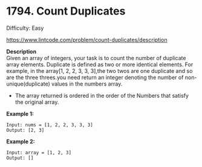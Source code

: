 # 1794. Count Duplicates

Difficulty: Easy

https://www.lintcode.com/problem/count-duplicates/description

**Description**  
Given an array of integers, your task is to count the number of duplicate array elements. Duplicate is defined as two or more identical elements. For example, in the array[1, 2, 2, 3, 3, 3],the two twos are one duplicate and so are the three threes.you need return an integer denoting the number of non-unique(duplicate) values in the numbers array.

* The array returned is ordered in the order of the Numbers that satisfy the original array.

**Example 1:**
```
Input: nums = [1, 2, 2, 3, 3, 3]
Output: [2, 3]
```

**Example 2:**
```
Input: array = [1, 2, 3]
Output: []
```
